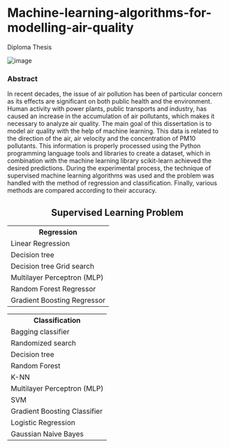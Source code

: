 # Machine-learning-algorithms-for-modelling-air-quality
Diploma Thesis

![image](https://user-images.githubusercontent.com/74098652/114778806-0299b500-9d7e-11eb-8948-46a3b4cc44de.png)
<br>
<h3>Abstract</h3>

In recent decades, the issue of air pollution has been of particular concern as its effects are significant on both public health and the environment. Human activity with power plants, public transports and industry, has caused an increase in the accumulation of air pollutants, which makes it necessary to analyze air quality. The main goal of this dissertation is to model air quality with the help of machine learning. This data is related to the direction of the air, air velocity and the concentration of PM10 pollutants. This information is properly processed using the Python programming language tools and libraries to create a dataset, which in combination with the machine learning library scikit-learn achieved the desired predictions. During the experimental process, the technique of supervised machine learning algorithms was used and the problem was handled with the method of regression and classification. Finally, various methods are compared according to their accuracy.
<br>

<h2 align="center">Supervised Learning Problem</h2>
<table align="center" style="width:100%">
  <tr>
    <th>Regression</th>
  </tr>
  <tr>
    <td>Linear Regression</td>
  </tr>
  <tr>
    <td>Decision tree</td>  
  </tr>
  <tr>
    <td>Decision tree Grid search</td>
  </tr>
   <tr>
    <td>Multilayer Perceptron (MLP)</td>
  </tr>
   <tr>
    <td>Random Forest Regressor</td>
  </tr>
   <tr>
    <td>Gradient Boosting Regressor</td>
  </tr>
</table>

<table align="center" style="width:100%">
  <tr>
    <th>Classification</th>
  </tr>
  <tr>
    <td>Bagging classifier</td>
  </tr>
  <tr>
    <td>Randomized search</td>  
  </tr>
  <tr>
    <td>Decision tree </td>
  </tr>
  <tr>
    <td>Random Forest</td>
  </tr>
  <tr>
    <td>K-NN</td>
  </tr>
   <tr>
    <td>Multilayer Perceptron (MLP)</td>
  </tr>
   <tr>
    <td>SVM</td>
  </tr>
   <tr>
    <td>Gradient Boosting Classifier</td>
  </tr>
   <tr>
    <td>Logistic Regression</td>
  </tr>
   <tr>
    <td>Gaussian Naive Bayes</td>
  </tr>
</table>

